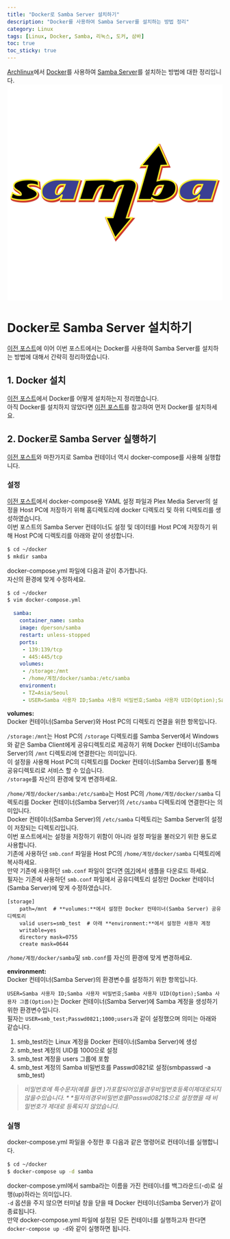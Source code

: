 ```yaml
---
title: "Docker로 Samba Server 설치하기"
description: "Docker를 사용하여 Samba Server를 설치하는 방법 정리"
category: Linux
tags: [Linux, Docker, Samba, 리눅스, 도커, 삼바]
toc: true
toc_sticky: true
---
```


[Archlinux](https://archlinux.org)에서 [Docker](https://www.docker.com/)를 사용하여 [Samba Server](https://www.samba.org/)를 설치하는 방법에 대한 정리입니다.  
![Samba Logo](/assets/images/samba_logo.svg)



# Docker로 Samba Server 설치하기  

[이전 포스트](https://cielbleu.github.io/linux/lnx-plex-with-docker)에 이어 이번 포스트에서는 Docker를 사용하여 Samba Server를 설치하는 방법에 대해서 간략히 정리하였습니다.  

## 1. Docker 설치  

[이전 포스트](https://cielbleu.github.io/linux/lnx-plex-with-docker)에서 Docker를 어떻게 설치하는지 정리했습니다.  
아직 Docker를 설치하지 않았다면 [이전 포스트](https://cielbleu.github.io/linux/lnx-plex-with-docker)를 참고하여 먼저 Docker를 설치하세요.  



## 2. Docker로 Samba Server 실행하기  

[이전 포스트](https://cielbleu.github.io/linux/lnx-plex-with-docker)와 마찬가지로 Samba 컨테이너 역시 docker-compose를 사용해 실행합니다.  

### 설정  

[이전 포스트](https://cielbleu.github.io/linux/lnx-plex-with-docker)에서 docker-compose용 YAML 설정 파일과 Plex Media Server의 설정을 Host PC에 저장하기 위해 홈디렉토리에 docker 디렉토리 및 하위 디렉토리를 생성하였습니다.  
이번 포스트의 Samba Server 컨테이너도 설정 및 데이터를 Host PC에 저장하기 위해 Host PC에 디렉토리를 아래와 같이 생성합니다.  
```bash
$ cd ~/docker
$ mkdir samba
```

docker-compose.yml 파일에 다음과 같이 추가합니다.  
자신의 환경에 맞게 수정하세요.  
```bash
$ cd ~/docker
$ vim docker-compose.yml
```

```yml
  samba:
    container_name: samba
    image: dperson/samba
    restart: unless-stopped
    ports:
     - 139:139/tcp
     - 445:445/tcp
    volumes:
     - /storage:/mnt
     - /home/계정/docker/samba:/etc/samba
    environment:
     - TZ=Asia/Seoul
     - USER=Samba 사용자 ID;Samba 사용자 비밀번호;Samba 사용자 UID(Option);Samba 사용자 그룹(Option)
```

**volumes:**  
Docker 컨테이너(Samba Server)와 Host PC의 디렉토리 연결을 위한 항목입니다.  

`/storage:/mnt`는 Host PC의 `/storage` 디렉토리를 Samba Server에서 Windows와 같은 Samba Client에게 공유디렉토리로 제공하기 위해 Docker 컨테이너(Samba Server)의 `/mnt` 디렉토리에 연결한다는 의미입니다.  
이 설정을 사용해 Host PC의 디렉토리를 Docker 컨테이너(Samba Server)를 통해 공유디렉토리로 서비스 할 수 있습니다.  
`/storage`를 자신의 환경에 맞게 변경하세요.  

`/home/계정/docker/samba:/etc/samba`는 Host PC의 `/home/계정/docker/samba` 디렉토리를 Docker 컨테이너(Samba Server)의 `/etc/samba` 디렉토리에 연결한다는 의미입니다.  
Docker 컨테이너(Samba Server)의 `/etc/samba` 디렉토리는 Samba Server의 설정이 저장되는 디렉토리입니다.  
이번 포스트에서는 설정을 저장하기 위함이 아니라 설정 파일을 불러오기 위한 용도로 사용합니다.  
기존에 사용하던 `smb.conf` 파일을 Host PC의 `/home/계정/docker/samba` 디렉토리에 복사하세요.  
만약 기존에 사용하던 `smb.conf` 파일이 없다면 [여기](https://github.com/zentyal/samba/blob/master/examples/smb.conf.default)에서 샘플을 다운로드 하세요.  
필자는 기존에 사용하던 `smb.conf` 파일에서 공유디렉토리 설정만 Docker 컨테이너(Samba Server)에 맞게 수정하였습니다.  
```
[storage]
    path=/mnt  # **volumes:**에서 설정한 Docker 컨테이너(Samba Server) 공유디렉토리
    valid users=smb_test  # 아래 **environment:**에서 설정한 사용자 계정
    writable=yes
    directory mask=0755
    create mask=0644
```

`/home/계정/docker/samba`및 `smb.conf`를 자신의 환경에 맞게 변경하세요.  

**environment:**  
Docker 컨테이너(Samba Server)의 환경변수를 설정하기 위한 항목입니다.  

`USER=Samba 사용자 ID;Samba 사용자 비밀번호;Samba 사용자 UID(Option);Samba 사용자 그룹(Option)`는 Docker 컨테이너(Samba Server)에 Samba 계정을 생성하기 위한 환경변수입니다.  
필자는 `USER=smb_test;Passwd0821;1000;users`과 같이 설정했으며 의미는 아래와 같습니다.  
1. smb_test라는 Linux 계정을 Docker 컨테이너(Samba Server)에 생성
2. smb_test 계정의 UID를 1000으로 설정
3. smb_test 계정을 users 그룹에 포함
4. smb_test 계정의 Samba 비밀번호를 Passwd0821로 설정(smbpasswd -a smb_test)

> *비밀번호에 특수문자(예를 들면 $)가 포함되어 있을 경우 비밀번호 등록이 제대로 되지 않을 수 있습니다.*  
> *필자의 경우 비밀번호를 Passwd0821$$으로 설정했을 때 비밀번호가 제대로 등록되지 않았습니다.*  

### 실행  

docker-compose.yml 파일을 수정한 후 다음과 같은 명령어로 컨테이너를 실행합니다.
```bash
$ cd ~/docker
$ docker-compose up -d samba
```

docker-compose.yml에서 samba라는 이름을 가진 컨테이너를 백그라운드(-d)로 실행(up)하라는 의미입니다.  
`-d` 옵션을 주지 않으면 터미널 창을 닫을 때 Docker 컨테이너(Samba Server)가 같이 종료됩니다.  
만약 docker-compose.yml 파일에 설정된 모든 컨테이너를 실행하고자 한다면 `docker-compose up -d`와 같이 실행하면 됩니다.  
